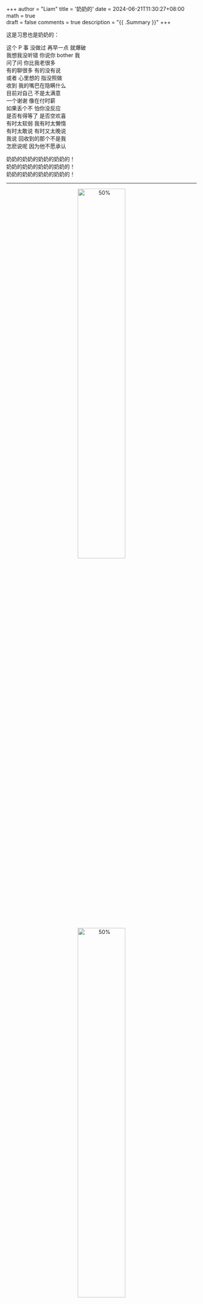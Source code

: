 +++
author = "Liam"
title = '奶奶的'
date = 2024-06-21T11:30:27+08:00
math = true                                
draft = false
comments = true
description = "{{ .Summary }}"
+++

这是习思也是奶奶的：<br>

这个 P 事 没做过 再早一点 就爆破<br>
我想我没听错 你说你 bother 我<br>
问了问 你比我老很多<br>
有的聊很多 有的没有说<br>
或者 心里想的 指没照做<br>
收到 我的嘴巴在隐瞒什么<br>
目前对自己 不是太满意<br>
一个谢谢 像在付时薪<br>
如果丢个不 怕你没反应<br>
是否有得等了 是否空欢喜<br>
有时太软弱 我有时太懒惰<br>
有时太敢说 有时又太晚说<br>
我说 回收到的那个不是我<br>
怎麽说呢 因为他不愿承认<br>

奶奶的奶奶的奶奶的奶奶的！<br>
奶奶的奶奶的奶奶的奶奶的！<br>
奶奶的奶奶的奶奶的奶奶的！<br>

-----


<div align="center">    
<img src="https://picx.zhimg.com/80/v2-168f302dbfdbabccac3077a5d391c773_1440w.png" alt="50%" width="50%" height="auto">
<img src="https://picx.zhimg.com/80/v2-ea9d4879b9444b96468aeb61d12dd41f_1440w.png" alt="50%" width="50%" height="auto">
</div>



-----

附上解决方案（不知道 Excel 能不能直接做）

```python
import pandas as pd

df1 = pd.read_excel('data/A04232A1100071011-+成绩上报 Excel 模板。xls')
df2 = pd.read_excel('data/雨课堂作业和期中成绩。xlsx')

# 选择需要列
df2 = df2[['姓名', '雨课堂作业折合分=总分/18*0.2', '期中成绩']]
# 使用姓名列来合并两个 DF
df_merged = pd.merge(df1, df2, on='姓名', how='left')
#之所以 head 是要查看合并后的名字
df_merged.head()
```

```python
# 更新成绩列
df1['雨课堂作业折合分=总分/18*0.2'] = df_merged['雨课堂作业折合分=总分/18*0.2_y']
df1['期中成绩'] = df_merged['期中成绩_y']

# 保存更新后的 Excel 文件
df1.to_excel('更新后的成绩表。xlsx', index=False)

print("奶奶的老登")
```


